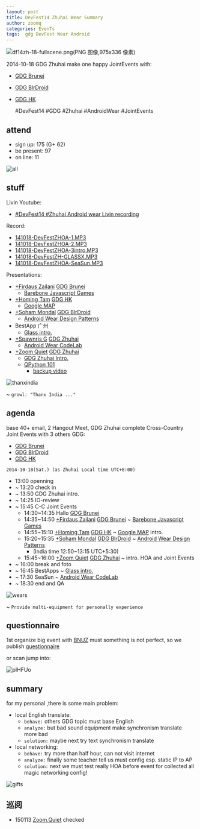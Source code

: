 ```yaml
---
layout: post
title: DevFest14 Zhuhai Wear Summary
author: zoomq
categories: EvenTs
tags:  gdg DevFest Wear Android
---
```


![df14zh-18-fullscene.png(PNG 图像,975x336 像素)](http://0.zoomquiet.top/ZHGDG/2014/141018-devfest/foto/df14zh-18-fullscene.png?imageView2/2/w/450)

2014-10-18 GDG Zhuhai make one happy JointEvents with:

+ [GDG Brunei](https://developers.google.com/groups/chapter/105666592364623935060/)
+ [GDG BlrDroid](https://developers.google.com/groups/chapter/107164202864939006825/)
+ [GDG HK](https://plus.google.com/101989816978489369807)

    #DevFest14
    #GDG
    #Zhuhai
    #AndroidWear
    #JointEvents

<!--more-->

## attend

- sign up: 175 (G+ 62)
- be present: 97
- on line: 11

![all](http://0.zoomquiet.top/ZHGDG/2014/141018-devfest/foto/df14zh-1-all.png)

## stuff

Livin Youtube:

- [#DevFest14 #Zhuhai Android wear Livin recording](https://www.youtube.com/watch?v=j1No6MFAmYI)

Record:

- [141018-DevFestZHOA-1.MP3](http://0.zoomquiet.top/ZHGDG/2014/141018-devfest/141018-DevFestZHOA-1.MP3)
- [141018-DevFestZHOA-2.MP3](http://0.zoomquiet.top/ZHGDG/2014/141018-devfest/141018-DevFestZHOA-2.MP3)
- [141018-DevFestZHOA-3intro.MP3](http://0.zoomquiet.top/ZHGDG/2014/141018-devfest/141018-DevFestZHOA-3intro.MP3)
- [141018-DevFestZH-GLASSX.MP3](http://0.zoomquiet.top/ZHGDG/2014/141018-devfest/141018-DevFestZH-GLASSX.MP3)
- [141018-DevFestZHOA-SeaSun.MP3](http://0.zoomquiet.top/ZHGDG/2014/141018-devfest/141018-DevFestZHOA-SeaSun.MP3)


Presentations:

- [+Firdaus Zailani](https://plus.google.com/+FirdausZailani) [GDG Brunei](https://developers.google.com/groups/chapter/105666592364623935060/)
    + [Barebone Javascript Games](http://mfirdaus.net/js_gamedev/#/)
- [+Homing Tam](https://plus.google.com/u/0/+HomingTamMC) [GDG HK](https://plus.google.com/101989816978489369807)
    + [Google MAP](https://speakerdeck.com/zoomquiet/number-devfest14-zhuhai-google-map-dev)
- [+Soham Mondal](https://plus.google.com/+SohamMondal) [GDG BlrDroid](https://developers.google.com/groups/chapter/107164202864939006825/)
    + [Android Wear Design Patterns](https://speakerdeck.com/soham/android-wear-design-patterns-at-weardroid)
- BestApp 广州
    + [Glass intro.](https://speakerdeck.com/zoomquiet/defest14-zhuhai-glass-intro)
- [+Spawnris G](https://plus.google.com/u/0/+SpawnrisG) [GDG Zhuhai](https://developers.google.com/groups/chapter/113382777332300419074/)
    + [Android Wear CodeLab](https://speakerdeck.com/zoomquiet/devfest14-zhuhai-android-wear-codelab)
- [+Zoom Quiet](https://plus.google.com/+ZoomQuiet) [GDG Zhuhai](https://developers.google.com/groups/chapter/113382777332300419074/)
    + [GDG Zhuhai Intro.](https://speakerdeck.com/zoomquiet/devfest14-zhuhai-gdg-intro)
    + [QPython 101](https://speakerdeck.com/zoomquiet/qpy-101-for-devfest-2014-android-wear-from-zhuhai)
        + [backup video](https://www.youtube.com/watch?v=S7QEjWymDXg)


![thanxindia](http://0.zoomquiet.top/ZHGDG/2014/141018-devfest/foto/df14zh-15-thanxindia.png)

~ `growl: "Thanx India ..."`

## agenda
base 40+ email, 2 Hangout Meet,
GDG Zhuhai complete Cross-Country Joint Events with 3 others GDG:

+ [GDG Brunei](https://developers.google.com/groups/chapter/105666592364623935060/)
+ [GDG BlrDroid](https://developers.google.com/groups/chapter/107164202864939006825/)
+ [GDG HK](https://plus.google.com/101989816978489369807)


`2014-10-18(Sat.) (as Zhuhai Local time UTC+8:00)`

- 13:00 openning
- ~ 13:20 check in
- ~ 13:50 GDG Zhuhai intro.
- ~ 14:25 IO-review
- ~ 15:45 C-C Joint Events
    - 14:30~14:35 Hallo [GDG Brunei](https://developers.google.com/groups/chapter/105666592364623935060/)
    - 14:35~14:50 [+Firdaus Zailani](https://plus.google.com/+FirdausZailani) [GDG Brunei](https://developers.google.com/groups/chapter/105666592364623935060/) ~ [Barebone Javascript Games](http://mfirdaus.net/js_gamedev/#/)
    - 14:55~15:10 [+Homing Tam](https://plus.google.com/u/0/+HomingTamMC) [GDG HK](https://plus.google.com/101989816978489369807) ~ [Google MAP](https://speakerdeck.com/zoomquiet/number-devfest14-zhuhai-google-map-dev) intro.
    - 15:20~15:35 [+Soham Mondal](https://plus.google.com/+SohamMondal) [GDG BlrDroid](https://developers.google.com/groups/chapter/107164202864939006825/) ~ [Android Wear Design Patterns](https://speakerdeck.com/soham/android-wear-design-patterns-at-weardroid)
        + (India time 12:50~13:15 UTC+5:30)
    - 15:45~16:00 [+Zoom Quiet](https://plus.google.com/+ZoomQuiet) [GDG Zhuhai](https://developers.google.com/groups/chapter/113382777332300419074/) ~ intro. HOA and Joint Events
- ~ 16:00 break and foto
- ~ 16:45 BestApps ~ [Glass intro.](https://speakerdeck.com/zoomquiet/defest14-zhuhai-glass-intro)
- ~ 17:30 SeaSun ~ [Android Wear CodeLab](https://speakerdeck.com/zoomquiet/devfest14-zhuhai-android-wear-codelab)
- ~ 18:30 end and QA 

![wears](http://0.zoomquiet.top/ZHGDG/2014/141018-devfest/foto/141018df-wear.jpg)

~ `Provide multi-equipment for personally experience`


## questionnaire
1st organize big event with
[BNUZ](http://www.bnuz.edu.cn/index.htm)
must something is not perfect,
so we publish [questionnaire](https://gdgdocs.org/r/pIHFUo)

or scan jump into:

![pIHFUo](https://gdgdocs.org/qr/pIHFUo)


## summary
for my personal ,there is some main problem:

- local English translate:
    + `behave:` others GDG topic must base English
    + `analyze:` but bad sound equipment make synchronism translate more bad
    + `solution:` maybe next try text synchronism translate
- local networking:
    + `behave:` try more than half hour, can not visit internet
    + `analyze:` finally some teacher tell us must config esp. static IP to AP 
    + `solution:` next we must test really HOA before event for collected all magic networking config!

![gifts](http://0.zoomquiet.top/ZHGDG/2014/141018-devfest/foto/141018df-gifts.jpg)




## 巡阅
- 150113 [Zoom.Quiet](http://zoomquiet.io/) checked





